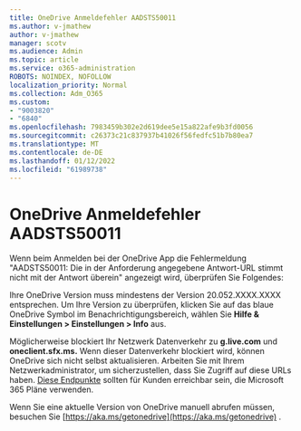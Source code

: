 ```yaml
---
title: OneDrive Anmeldefehler AADSTS50011
ms.author: v-jmathew
author: v-jmathew
manager: scotv
ms.audience: Admin
ms.topic: article
ms.service: o365-administration
ROBOTS: NOINDEX, NOFOLLOW
localization_priority: Normal
ms.collection: Adm_O365
ms.custom:
- "9003820"
- "6840"
ms.openlocfilehash: 7983459b302e2d619dee5e15a822afe9b3fd0056
ms.sourcegitcommit: c26373c21c837937b41026f56fedfc51b7b80ea7
ms.translationtype: MT
ms.contentlocale: de-DE
ms.lasthandoff: 01/12/2022
ms.locfileid: "61989738"
---
```

# <a name="onedrive-login-error-aadsts50011"></a>OneDrive Anmeldefehler AADSTS50011

Wenn beim Anmelden bei der OneDrive App die Fehlermeldung "AADSTS50011: Die in der Anforderung angegebene Antwort-URL stimmt nicht mit der Antwort überein" angezeigt wird, überprüfen Sie Folgendes:

Ihre OneDrive Version muss mindestens der Version 20.052.XXXX.XXXX entsprechen. Um Ihre Version zu überprüfen, klicken Sie auf das blaue OneDrive Symbol im Benachrichtigungsbereich, wählen Sie **Hilfe & Einstellungen > Einstellungen > Info** aus.

Möglicherweise blockiert Ihr Netzwerk Datenverkehr zu **g.live.com** und **oneclient.sfx.ms.** Wenn dieser Datenverkehr blockiert wird, können OneDrive sich nicht selbst aktualisieren. Arbeiten Sie mit Ihrem Netzwerkadministrator, um sicherzustellen, dass Sie Zugriff auf diese URLs haben. [Diese Endpunkte](https://docs.microsoft.com/microsoft-365/enterprise/urls-and-ip-address-ranges) sollten für Kunden erreichbar sein, die Microsoft 365 Pläne verwenden.

Wenn Sie eine aktuelle Version von OneDrive manuell abrufen müssen, besuchen Sie [https://aka.ms/getonedrive](https://aka.ms/getonedrive) .
